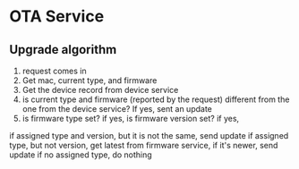 # OTA Service

## Upgrade algorithm

1. request comes in
2. Get mac, current type, and firmware
3. Get the device record from device service
4. is current type and firmware (reported by the request) different from the one from the device service?
  If yes, sent an update
5. is firmware type set?
  if yes, is firmware version set?
    if yes, 




if assigned type and version, but it is not the same, send update
if assigned type, but not version, get latest from firmware service, if it's newer, send update
if no assigned type, do nothing
